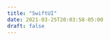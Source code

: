```yaml
---
title: "SwiftUI"
date: 2021-03-25T20:03:58-05:00
draft: false
---
```



<!-- Add screen shot from project -->
